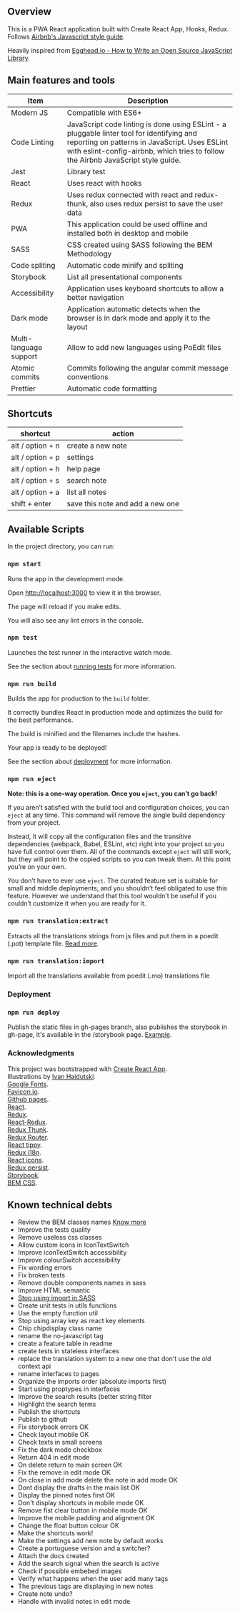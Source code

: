 ## Overview

This is a PWA React application built with Create React App, Hooks, Redux. Follows [Airbnb's Javascript style guide](https://github.com/airbnb/javascript).

Heavily inspired from [Egghead.io - How to Write an Open Source JavaScript Library](https://egghead.io/courses/how-to-write-an-open-source-javascript-library).

## Main features and tools

| Item                   | Description                                                                                                                                                                                                                     |
| ---------------------- | ------------------------------------------------------------------------------------------------------------------------------------------------------------------------------------------------------------------------------- |
| Modern JS              | Compatible with ES6+                                                                                                                                                                                                            |
| Code Linting           | JavaScript code linting is done using ESLint - a pluggable linter tool for identifying and reporting on patterns in JavaScript. Uses ESLint with eslint-config-airbnb, which tries to follow the Airbnb JavaScript style guide. |
| Jest                   | Library test                                                                                                                                                                                                                    |
| React                  | Uses react with hooks                                                                                                                                                                                                           |
| Redux                  | Uses redux connected with react and redux-thunk, also uses redux persist to save the user data                                                                                                                                  |
| PWA                    | This application could be used offline and installed both in desktop and mobile                                                                                                                                                 |
| SASS                   | CSS created using SASS following the BEM Methodology                                                                                                                                                                            |
| Code spliting          | Automatic code minify and spliting                                                                                                                                                                                              |
| Storybook              | List all presentational components                                                                                                                                                                                              |
| Accessibility          | Application uses keyboard shortcuts to allow a better navigation                                                                                                                                                                |
| Dark mode              | Application automatic detects when the browser is in dark mode and apply it to the layout                                                                                                                                       |
| Multi-language support | Allow to add new languages using PoEdit files                                                                                                                                                                                   |
| Atomic commits         | Commits following the angular commit message conventions                                                                                                                                                                        |
| Prettier               | Automatic code formatting                                                                                                                                                                                                       |

## Shortcuts

| shortcut         | action                           |
| ---------------- | -------------------------------- |
| alt / option + n | create a new note                |
| alt / option + p | settings                         |
| alt / option + h | help page                        |
| alt / option + s | search note                      |
| alt / option + a | list all notes                   |
| shift + enter    | save this note and add a new one |

## Available Scripts

In the project directory, you can run:

### `npm start`

Runs the app in the development mode.<br />

Open [http://localhost:3000](http://localhost:3000) to view it in the browser.

The page will reload if you make edits.<br />

You will also see any lint errors in the console.

### `npm test`

Launches the test runner in the interactive watch mode.<br />

See the section about [running tests](https://facebook.github.io/create-react-app/docs/running-tests) for more information.

### `npm run build`

Builds the app for production to the `build` folder.<br />

It correctly bundles React in production mode and optimizes the build for the best performance.

The build is minified and the filenames include the hashes.<br />

Your app is ready to be deployed!

See the section about [deployment](https://facebook.github.io/create-react-app/docs/deployment) for more information.

### `npm run eject`

**Note: this is a one-way operation. Once you `eject`, you can’t go back!**

If you aren’t satisfied with the build tool and configuration choices, you can `eject` at any time. This command will remove the single build dependency from your project.

Instead, it will copy all the configuration files and the transitive dependencies (webpack, Babel, ESLint, etc) right into your project so you have full control over them. All of the commands except `eject` will still work, but they will point to the copied scripts so you can tweak them. At this point you’re on your own.

You don’t have to ever use `eject`. The curated feature set is suitable for small and middle deployments, and you shouldn’t feel obligated to use this feature. However we understand that this tool wouldn’t be useful if you couldn’t customize it when you are ready for it.

### `npm run translation:extract`

Extracts all the translations strings from js files and put them in a poedit (.pot) template file. [Read more](https://medium.com/front-end-weekly/3-improving-the-translations-in-your-code-dabdd1356679).

### `npm run translation:import`

Import all the translations available from poedit (.mo) translations file

### Deployment

### `npm run deploy`

Publish the static files in gh-pages branch, also publishes the storybook in gh-page, it's available in the /storybook page. [Example](https://notes.rxluz.dev/storybook).

### Acknowledgments

This project was bootstrapped with [Create React App](https://github.com/facebook/create-react-app).<br />
Illustrations by [Ivan Haidutski](https://dribbble.com/Ivan_Haidutski).<br />
[Google Fonts](https://fonts.google.com/).<br />
[Favicon.io](https://favicon.io/favicon-generator/).<br />
[Github pages](https://pages.github.com/).<br />
[React](https://reactjs.org/).<br />
[Redux](https://redux.js.org/).<br />
[React-Redux](https://react-redux.js.org/).<br />
[Redux Thunk](https://github.com/reduxjs/redux-thunk).<br />
[Redux Router](https://reacttraining.com/react-router/web/guides/quick-start).<br />
[React tippy](https://www.npmjs.com/package/react-tippy).<br />
[Redux i18n](https://github.com/APSL/redux-i18n).<br />
[React icons](https://react-icons.github.io/).<br />
[Redux persist](https://github.com/rt2zz/redux-persist).<br />
[Storybook](https://storybook.js.org/).<br />
[BEM CSS](http://getbem.com/introduction/).<br />

## Known technical debts

- Review the BEM classes names [Know more](https://seesparkbox.com/foundry/bem_by_example)
- Improve the tests quality
- Remove useless css classes
- Allow custom icons in IconTextSwitch
- Improve iconTextSwitch accessibility
- Improve colourSwitch accessibility
- Fix wording errors
- Fix broken tests
- Remove double components names in sass
- Improve HTML semantic
- [Stop using import in SASS](https://github.com/sass/sass/blob/master/accepted/module-system.md#timeline)
- Create unit tests in utils functions
- Use the empty function util
- Stop using array key as react key elements
- Chip chipdisplay class name
- rename the no-javascript tag
- create a feature table in readme
- create tests in stateless interfaces
- replace the translation system to a new one that don't use the old context api
- rename interfaces to pages
- Organize the imports order (absolute imports first)
- Start using proptypes in interfaces
- Improve the search results (better string filter
- Highlight the search terms
- Publish the shortcuts
- Publish to github
- Fix storybook errors OK
- Check layout mobile OK
- Check texts in small screens
- Fix the dark mode checkbox
- Return 404 in edit mode
- On delete return to main screen OK
- Fix the remove in edit mode OK
- On close in add mode delete the note in add mode OK
- Dont display the drafts in the main list OK
- Display the pinned notes first OK
- Don't display shortcuts in mobile mode OK
- Remove fist clear button in mobile mode OK
- Improve the mobile padding and alignment OK
- Change the float button colour OK
- Make the shortcuts work!
- Make the settings add new note by default works
- Create a portuguese version and a switcher?
- Attach the docs created
- Add the search signal when the search is active
- Check if possible embebed images
- Verify what happens when the user add many tags
- The previous tags are displaying in new notes
- Create note undo?
- Handle with invalid notes in edit mode
